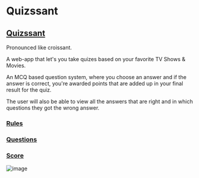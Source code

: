 # Quizssant
## [Quizssant](https://quizssant.netlify.app/)

Pronounced like croissant.

A web-app that let's you take quizes based on your favorite TV Shows & Movies.

An MCQ based question system, where you choose an answer and if the answer is correct, you're awarded points that are added up in your final result for the quiz.

The user will also be able to view all the answers that are right and in which questions they got the wrong answer. 

### [Rules](https://quizssant.netlify.app/rules/rules.html)

### [Questions](https://quizssant.netlify.app/question/question.html)

### [Score](https://quizssant.netlify.app/score/score.html)

![image](https://user-images.githubusercontent.com/88072012/154960505-f6ac1cd0-091d-401e-9209-38129eedb72c.png)




